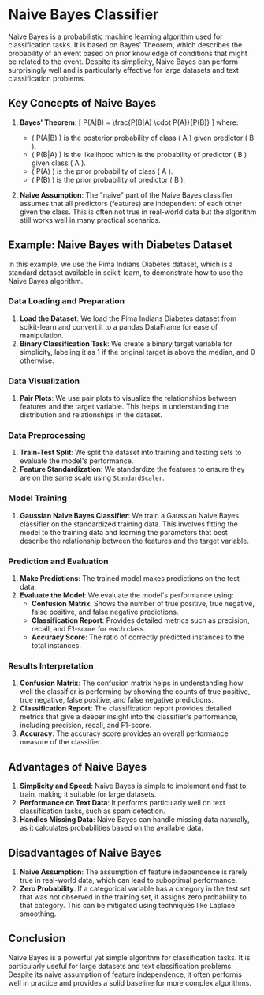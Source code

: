 # Naive Bayes Classifier

Naive Bayes is a probabilistic machine learning algorithm used for classification tasks. It is based on Bayes' Theorem, which describes the probability of an event based on prior knowledge of conditions that might be related to the event. Despite its simplicity, Naive Bayes can perform surprisingly well and is particularly effective for large datasets and text classification problems.

## Key Concepts of Naive Bayes

1. **Bayes' Theorem**: 
   \[
   P(A|B) = \frac{P(B|A) \cdot P(A)}{P(B)}
   \]
   where:
   - \( P(A|B) \) is the posterior probability of class \( A \) given predictor \( B \).
   - \( P(B|A) \) is the likelihood which is the probability of predictor \( B \) given class \( A \).
   - \( P(A) \) is the prior probability of class \( A \).
   - \( P(B) \) is the prior probability of predictor \( B \).

2. **Naive Assumption**: The "naive" part of the Naive Bayes classifier assumes that all predictors (features) are independent of each other given the class. This is often not true in real-world data but the algorithm still works well in many practical scenarios.

## Example: Naive Bayes with Diabetes Dataset

In this example, we use the Pima Indians Diabetes dataset, which is a standard dataset available in scikit-learn, to demonstrate how to use the Naive Bayes algorithm.

### Data Loading and Preparation

1. **Load the Dataset**: We load the Pima Indians Diabetes dataset from scikit-learn and convert it to a pandas DataFrame for ease of manipulation.
2. **Binary Classification Task**: We create a binary target variable for simplicity, labeling it as 1 if the original target is above the median, and 0 otherwise.

### Data Visualization

1. **Pair Plots**: We use pair plots to visualize the relationships between features and the target variable. This helps in understanding the distribution and relationships in the dataset.

### Data Preprocessing

1. **Train-Test Split**: We split the dataset into training and testing sets to evaluate the model's performance.
2. **Feature Standardization**: We standardize the features to ensure they are on the same scale using `StandardScaler`.

### Model Training

1. **Gaussian Naive Bayes Classifier**: We train a Gaussian Naive Bayes classifier on the standardized training data. This involves fitting the model to the training data and learning the parameters that best describe the relationship between the features and the target variable.

### Prediction and Evaluation

1. **Make Predictions**: The trained model makes predictions on the test data.
2. **Evaluate the Model**: We evaluate the model's performance using:
   - **Confusion Matrix**: Shows the number of true positive, true negative, false positive, and false negative predictions.
   - **Classification Report**: Provides detailed metrics such as precision, recall, and F1-score for each class.
   - **Accuracy Score**: The ratio of correctly predicted instances to the total instances.

### Results Interpretation

1. **Confusion Matrix**: The confusion matrix helps in understanding how well the classifier is performing by showing the counts of true positive, true negative, false positive, and false negative predictions.
2. **Classification Report**: The classification report provides detailed metrics that give a deeper insight into the classifier's performance, including precision, recall, and F1-score.
3. **Accuracy**: The accuracy score provides an overall performance measure of the classifier.

## Advantages of Naive Bayes

1. **Simplicity and Speed**: Naive Bayes is simple to implement and fast to train, making it suitable for large datasets.
2. **Performance on Text Data**: It performs particularly well on text classification tasks, such as spam detection.
3. **Handles Missing Data**: Naive Bayes can handle missing data naturally, as it calculates probabilities based on the available data.

## Disadvantages of Naive Bayes

1. **Naive Assumption**: The assumption of feature independence is rarely true in real-world data, which can lead to suboptimal performance.
2. **Zero Probability**: If a categorical variable has a category in the test set that was not observed in the training set, it assigns zero probability to that category. This can be mitigated using techniques like Laplace smoothing.

## Conclusion

Naive Bayes is a powerful yet simple algorithm for classification tasks. It is particularly useful for large datasets and text classification problems. Despite its naive assumption of feature independence, it often performs well in practice and provides a solid baseline for more complex algorithms.